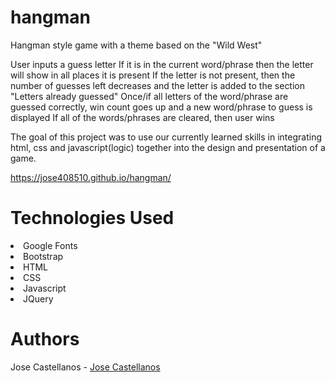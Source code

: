 # hangman

Hangman style game with a theme based on the "Wild West" 

User inputs a guess letter If it is in the current word/phrase then the letter will show in all places it is present If the letter is not present, then the number of guesses left decreases and the letter is added to the section "Letters already guessed" Once/if all letters of the word/phrase are guessed correctly, win count goes up and a new word/phrase to guess is displayed If all of the words/phrases are cleared, then user wins

The goal of this project was to use our currently learned skills in integrating html, css and javascript(logic) together into the design and presentation of a game.

 https://jose408510.github.io/hangman/

<h1>Technologies Used</h1> 

<tr>
<li>Google Fonts</li>
<li>Bootstrap</li>
<li>HTML</li>
<li>CSS</li>
<li>Javascript</li>
<li>JQuery</li>
</tr>


<h1>Authors</h1> 
Jose Castellanos - 
<a href="http://github.com/jose408510">Jose Castellanos</a>
